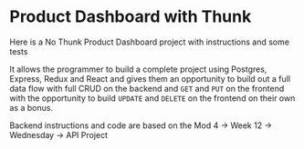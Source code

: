 # Product Dashboard with Thunk

Here is a No Thunk Product Dashboard project with instructions and some tests

It allows the programmer to build a complete project using Postgres, Express, Redux and React and gives them an opportunity to build out a full data flow with full CRUD on the backend and `GET` and `PUT` on the frontend with the opportunity to build `UPDATE` and `DELETE` on the frontend on their own as a bonus.

Backend instructions and code are based on the Mod 4 -> Week 12 -> Wednesday -> API Project
